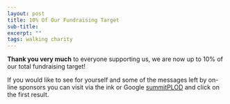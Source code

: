```yaml
---
layout: post
title: 10% Of Our Fundraising Target
sub-title: 
excerpt: ""
tags: walking charity
---
```

**Thank you very much** to everyone supporting us, we are now up to 10% of our total fundraising target!

If you would like to see for yourself and some of the messages left by on-line sponsors you can visit via the ink or Google  [summitPLOD](http://www.action.org.uk/) and click on the first result.